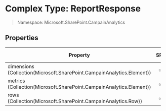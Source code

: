 # Complex Type: ReportResponse

> Namespace: Microsoft.SharePoint.CampainAnalytics

## Properties

Property | SPO | SP 2019 | SP 2016 | SP 2013
----------|:---:|:-------:|:-------:|:-------:
dimensions (Collection(Microsoft.SharePoint.CampainAnalytics.Element)) | ✅ | ❌ | ❌ | ❌
metrics (Collection(Microsoft.SharePoint.CampainAnalytics.Element)) | ✅ | ❌ | ❌ | ❌
rows (Collection(Microsoft.SharePoint.CampainAnalytics.Row)) | ✅ | ❌ | ❌ | ❌